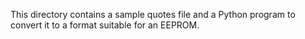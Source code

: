 This directory contains a sample quotes file and a Python program to convert it to a format suitable for an EEPROM.
